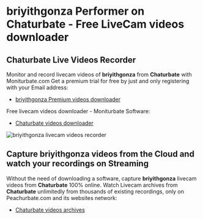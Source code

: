 # briyithgonza Performer on Chaturbate - Free LiveCam videos downloader

## Chaturbate Live Videos Recorder

Monitor and record livecam videos of **briyithgonza** from **Chaturbate** with Moniturbate.com
Get a premium trial for free by just and only registering with your Email address:
* [briyithgonza Premium videos downloader](https://moniturbate.com/request-demo-licence-key.html)

Free livecam videos downloader - Moniturbate Software:
* [Chaturbate videos downloader](https://moniturbate.com/moniturbate-download-software.html)

![briyithgonza livecam videos recorder](https://peachurnet.com/templates/moniturbate-software.png)


## Capture briyithgonza videos from the Cloud and watch your recordings on Streaming

Without the need of downloading a software, capture **briyithgonza** livecam videos from **Chaturbate** 100% online.
Watch Livecam archives from **Chaturbate** unlimitedly from thousands of existing recordings, only on Peachurbate.com and its websites network:
* [Chaturbate videos archives](https://peachurnet.com/)